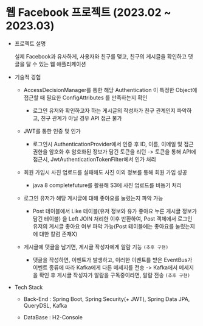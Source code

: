 # 웹 Facebook  프로젝트 (2023.02 ~ 2023.03)
- 프로젝트 설명 

  실제 Facebook과 유사하게, 사용자와 친구를 맺고, 친구의 게시글을 확인하고 댓글을 달 수 있는 웹 애플리케이션
  
* 기술적 경험


    * AccessDecisionManager를 통한 해당 Authentication 이 특정한 Object에 접근할 때 필요한 ConfigAttributes 를 만족하는지 확인
    
      * 로그인 유저와 확인하고자 하는 게시글의 작성자가 친구 관계인지 파악하고, 친구 관계가 아닐 경우 API 접근 불가
      
    * JWT를 통한 인증 및 인가
    
      * 로그인시 AuthenticationProvider에서 인증 후 ID, 이름, 이메일 및 접근 권한을 암호화 후 암호화된 정보가 담긴 토큰을 리턴 -> 토큰을 통해 API에 접근시, JwtAuthenticationTokenFilter에서 인가 처리
      
    * 회원 가입시 사진 업로드를 실패해도 사진 이외 정보를 통해 회원 가입 성공
    
      * java 8 completefuture를 활용해 S3에 사진 업로드를 비동기 처리
      
    * 로그인 유저가 해당 게시글에 대해 좋아요를 눌렀는지 파악 가능
    
      * Post 테이블에서 Like 테이블(유저 정보와 유가 좋아요 누른 게시글 정보가 담긴 테이블) 을 Left JOIN 처리한 이후 반환하여, Post 객체에서 로그인 유저의 게시글 좋아요 여부 파악 가능(Post 테이블에는 좋아요를 눌렀는지에 대한 칼럼 존재X)

    * 게시글에 댓글을 남기면, 게시글 작성자에게 알람 기능 `(추후 구현)`

       * 댓글을 작성하면, 이벤트가 발생하고, 이러한 이벤트를 받은 EventBus가 이벤트 종류에 따라 Kafka에게 다른 메세지를 전송 -> Kafka에서 메세지을 확인 후  게시글 작성자가 알람을 구독중이라면, 알람 전송 `(추후 구현)`
      
      
      
      
      
* Tech Stack

  * Back-End : Spring Boot, Spring Security(+ JWT), Spring Data JPA, QueryDSL, Kafka
  
  * DataBase : H2-Console

